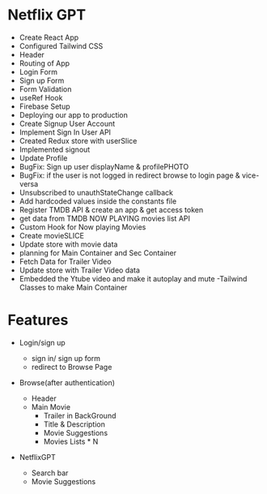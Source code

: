 # Netflix GPT

- Create React App
- Configured Tailwind CSS
- Header
- Routing of App
- Login Form
- Sign up Form
- Form Validation
- useRef Hook
- Firebase Setup
- Deploying our app to production
- Create Signup User Account
- Implement Sign In User API
- Created Redux store with userSlice
- Implemented signout
- Update Profile
- BugFix: Sign up user displayName & profilePHOTO
- BugFix: if the user is not logged in redirect browse to login page & vice-versa
- Unsubscribed to unauthStateChange callback
- Add hardcoded values inside the constants file
- Register TMDB API & create an app & get access token
- get data from TMDB NOW PLAYING movies list API
- Custom Hook for Now playing Movies
- Create movieSLICE
- Update store with movie data
- planning for Main Container and Sec Container
- Fetch Data for Trailer Video
- Update store with Trailer Video data
- Embedded the Ytube video and make it autoplay and mute
  -Tailwind Classes to make Main Container

# Features

- Login/sign up

  - sign in/ sign up form
  - redirect to Browse Page

- Browse(after authentication)

  - Header
  - Main Movie
    - Trailer in BackGround
    - Title & Description
    - Movie Suggestions
    - Movies Lists \* N

- NetflixGPT
  - Search bar
  - Movie Suggestions
